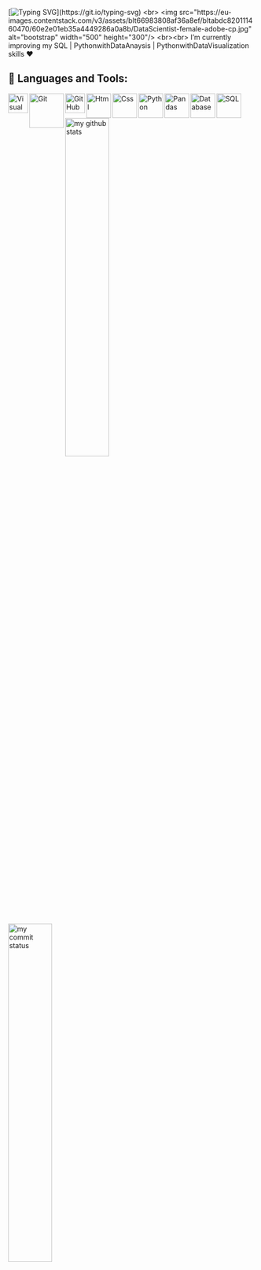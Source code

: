 [![Typing SVG](https://readme-typing-svg.herokuapp.com?color=020608&lines=+Hi+!+,+I'm+Rüveyde+Kaygısız+I'am+a+Data+Scientist!)](https://git.io/typing-svg)
<br>
<img src="https://eu-images.contentstack.com/v3/assets/blt66983808af36a8ef/bltabdc820111460470/60e2e01eb35a4449286a0a8b/DataScientist-female-adobe-cp.jpg" alt="bootstrap" width="500" height="300"/> 
<br><br>
I’m currently improving my SQL | PythonwithDataAnaysis | PythonwithDataVisualization skills ❤️ 
<br>


## 🔧 Languages and Tools:
<img align="left" alt="Visual Studio Code" width="40px" src="https://img.icons8.com/fluency/344/visual-studio.png" />
<img align="left" alt="Git" width="70px" src="https://img.icons8.com/color/344/git.png" />
<img align="left" alt="GitHub" width="40px" src="https://img.icons8.com/3d-fluency/344/github.png" />
<img align="left" alt="Html" width="50px" src="https://img.icons8.com/color/48/000000/html-5--v2.png"/>
<img align="left" alt="Css" width="50px" src="https://img.icons8.com/color/48/000000/css3.png"/>
<img align="left" alt="Python" width="50px" src="https://img.icons8.com/color/344/python--v1.png" />
<img align="left" alt="Pandas" width="50px" src="https://img.icons8.com/color/344/pandas.png"/>
<img align="left" alt="Database" width="50px" src="https://img.icons8.com/office/344/database.png"/>
<img align="left" alt="SQL" width="50px" src="https://img.icons8.com/color/344/sql.png"/>
<br>
<img src="https://github-readme-stats.vercel.app/api?username=ruveydee&theme=black" alt="my github stats" width="42%"/>&nbsp;
<img src="https://github-readme-streak-stats.herokuapp.com/?user=ruveydee&theme=black" alt="my commit status" width="42%" /> </p>
